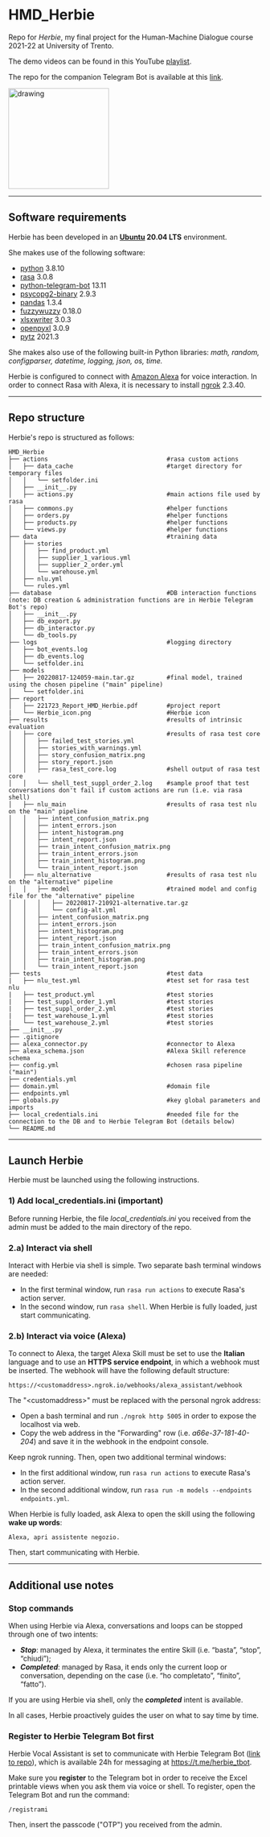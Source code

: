 # HMD_Herbie
Repo for *Herbie*, my final project for the Human-Machine Dialogue course 2021-22 at University of Trento.

The demo videos can be found in this YouTube [playlist](https://youtube.com/playlist?list=PLGwHqTQjI-2jbNqkYMIFJd--Elyg_0yfa).

The repo for the companion Telegram Bot is available at this [link](https://github.com/ftrono/Herbie_Tbot).

<img src="./report/Herbie_icon.png" alt="drawing" width="200"/>

---

## Software requirements
Herbie has been developed in an **[Ubuntu](https://ubuntu.com/) 20.04 LTS** environment.

She makes use of the following software:
* [python](https://www.python.org/downloads/) 3.8.10
* [rasa](https://rasa.com/) 3.0.8
* [python-telegram-bot](https://github.com/python-telegram-bot/python-telegram-bot) 13.11
* [psycopg2-binary](https://pypi.org/project/psycopg2/) 2.9.3
* [pandas](https://pandas.pydata.org/) 1.3.4
* [fuzzywuzzy](https://pypi.org/project/fuzzywuzzy/) 0.18.0
* [xlsxwriter](https://xlsxwriter.readthedocs.io/) 3.0.3
* [openpyxl](https://pypi.org/project/openpyxl/) 3.0.9
* [pytz](https://pypi.org/project/pytz/) 2021.3

She makes also use of the following built-in Python libraries: *math, random, configparser, datetime, logging, json, os, time.*

Herbie is configured to connect with [Amazon Alexa](https://developer.amazon.com/it-IT/alexa/alexa-skills-kit) for voice interaction. In order to connect Rasa with Alexa, it is necessary to install [ngrok](https://ngrok.com/) 2.3.40.

---

## Repo structure
Herbie's repo is structured as follows:

```
HMD_Herbie
├── actions                                 #rasa custom actions
│   ├── data_cache                          #target directory for temporary files
│   │   └── setfolder.ini
│   ├── __init__.py
│   ├── actions.py                          #main actions file used by rasa
│   ├── commons.py                          #helper functions
│   ├── orders.py                           #helper functions
│   ├── products.py                         #helper functions
│   └── views.py                            #helper functions
├── data                                    #training data
│   ├── stories
│   │   ├── find_product.yml
│   │   ├── supplier_1_various.yml
│   │   ├── supplier_2_order.yml
│   │   └── warehouse.yml
│   ├── nlu.yml
│   └── rules.yml
├── database                                #DB interaction functions (note: DB creation & administration functions are in Herbie Telegram Bot's repo)
│   ├── __init__.py
│   ├── db_export.py
│   ├── db_interactor.py
│   └── db_tools.py
├── logs                                    #logging directory
│   ├── bot_events.log
│   ├── db_events.log
│   └── setfolder.ini
├── models
│   ├── 20220817-124059-main.tar.gz         #final model, trained using the chosen pipeline ("main" pipeline)
│   └── setfolder.ini
├── report
│   ├── 221723_Report_HMD_Herbie.pdf        #project report
|   └── Herbie_icon.png                     #Herbie icon
├── results                                 #results of intrinsic evaluation
│   ├── core                                #results of rasa test core
│   │   ├── failed_test_stories.yml
│   │   ├── stories_with_warnings.yml
│   │   ├── story_confusion_matrix.png
│   │   ├── story_report.json
│   │   ├── rasa_test_core.log              #shell output of rasa test core
│   │   └── shell_test_suppl_order_2.log    #sample proof that test conversations don't fail if custom actions are run (i.e. via rasa shell)
│   ├── nlu_main                            #results of rasa test nlu on the "main" pipeline
│   │   ├── intent_confusion_matrix.png
│   │   ├── intent_errors.json
│   │   ├── intent_histogram.png
│   │   ├── intent_report.json
│   │   ├── train_intent_confusion_matrix.png
│   │   ├── train_intent_errors.json
│   │   ├── train_intent_histogram.png
│   │   └── train_intent_report.json
│   ├── nlu_alternative                     #results of rasa test nlu on the "alternative" pipeline
│   │   ├── model                           #trained model and config file for the "alternative" pipeline
│   │   │   ├── 20220817-210921-alternative.tar.gz
│   │   │   └── config-alt.yml
│   │   ├── intent_confusion_matrix.png
│   │   ├── intent_errors.json
│   │   ├── intent_histogram.png
│   │   ├── intent_report.json
│   │   ├── train_intent_confusion_matrix.png
│   │   ├── train_intent_errors.json
│   │   ├── train_intent_histogram.png
│   │   └── train_intent_report.json
├── tests                                   #test data
|   ├── nlu_test.yml                        #test set for rasa test nlu
|   ├── test_product.yml                    #test stories
|   ├── test_suppl_order_1.yml              #test stories
|   ├── test_suppl_order_2.yml              #test stories
|   ├── test_warehouse_1.yml                #test stories
|   └── test_warehouse_2.yml                #test stories
├── __init__.py
├── .gitignore
├── alexa_connector.py                      #connector to Alexa
├── alexa_schema.json                       #Alexa Skill reference schema
├── config.yml                              #chosen rasa pipeline ("main")
├── credentials.yml
├── domain.yml                              #domain file
├── endpoints.yml
├── globals.py                              #key global parameters and imports
├── local_credentials.ini                   #needed file for the connection to the DB and to Herbie Telegram Bot (details below)
└── README.md
```

---

## Launch Herbie
Herbie must be launched using the following instructions.

### 1) Add local_credentials.ini (important)
Before running Herbie, the file *local_credentials.ini* you received from the admin must be added to the main directory of the repo.

### 2.a) Interact via shell
Interact with Herbie via shell is simple. Two separate bash terminal windows are needed:
* In the first terminal window, run ```rasa run actions``` to execute Rasa's action server.
* In the second window, run ```rasa shell```. When Herbie is fully loaded, just start communicating.

### 2.b) Interact via voice (Alexa)

To connect to Alexa, the target Alexa Skill must be set to use the **Italian** language and to use an **HTTPS service endpoint**, in which a webhook must be inserted. The webhook will have the following default structure:
```
https://<customaddress>.ngrok.io/webhooks/alexa_assistant/webhook
```
The "\<customaddress\>" must be replaced with the personal ngrok address:
* Open a bash terminal and run ```./ngrok http 5005``` in order to expose the localhost via web.
* Copy the web address in the "Forwarding" row (i.e. *a66e-37-181-40-204*) and save it in the webhook in the endpoint console.

Keep ngrok running. Then, open two additional terminal windows:
* In the first additional window, run ```rasa run actions``` to execute Rasa's action server.
* In the second additional window, run ```rasa run -m models --endpoints endpoints.yml```.

When Herbie is fully loaded, ask Alexa to open the skill using the following **wake up words**:
```
Alexa, apri assistente negozio.
```
Then, start communicating with Herbie.

---

## Additional use notes
### Stop commands
When using Herbie via Alexa, conversations and loops can be stopped through one of two intents: 
* ***Stop***: managed by Alexa, it terminates the entire Skill (i.e. “basta”, “stop”, “chiudi”);
* ***Completed***: managed by Rasa, it ends only the current loop or conversation, depending on the case (i.e. “ho completato”, “finito”, “fatto”).

If you are using Herbie via shell, only the ***completed*** intent is available.

In all cases, Herbie proactively guides the user on what to say time by time.

### Register to Herbie Telegram Bot first
Herbie Vocal Assistant is set to communicate with Herbie Telegram Bot ([link to repo](https://github.com/ftrono/Herbie_Tbot)), which is available 24h for messaging at https://t.me/herbie_tbot. 

Make sure you **register** to the Telegram bot in order to receive the Excel printable views when you ask them via voice or shell. To register, open the Telegram Bot and run the command:
```
/registrami
```
Then, insert the passcode ("OTP") you received from the admin.

